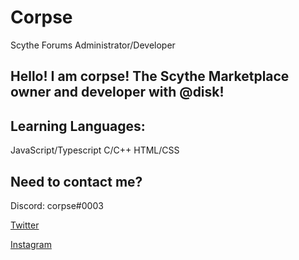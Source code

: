 # Corpse
Scythe Forums Administrator/Developer

Hello! I am corpse! The Scythe Marketplace owner and developer with @disk!
--

Learning Languages:
--

JavaScript/Typescript
C/C++
HTML/CSS


Need to contact me?
--
Discord: corpse#0003

[Twitter](https://twitter.com/corps.es)

[Instagram](https://instagram.com/corps_es)


